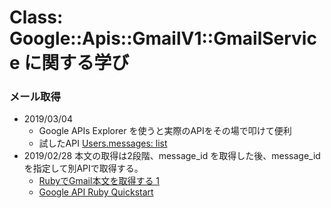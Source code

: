 # Class: Google::Apis::GmailV1::GmailService に関する学び


### メール取得

- 2019/03/04
  - Google APIs Explorer を使うと実際のAPIをその場で叩けて便利
  - 試したAPI [Users.messages: list](https://developers.google.com/gmail/api/v1/reference/users/messages/list)
- 2019/02/28 本文の取得は2段階、message_id を取得した後、message_id を指定して別APIで取得する。
  - [RubyでGmail本文を取得する 1](http://shidetake.com/gmail_api_1/)
  - [Google API Ruby Quickstart](https://developers.google.com/gmail/api/quickstart/ruby)
